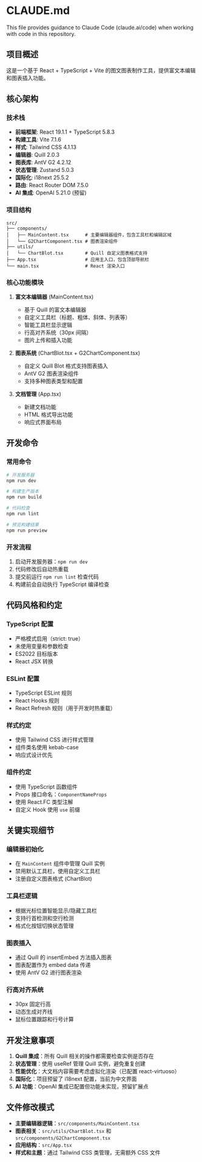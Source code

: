 # CLAUDE.md

This file provides guidance to Claude Code (claude.ai/code) when working with code in this repository.

## 项目概述

这是一个基于 React + TypeScript + Vite 的图文图表制作工具，提供富文本编辑和图表插入功能。

## 核心架构

### 技术栈
- **前端框架**: React 19.1.1 + TypeScript 5.8.3
- **构建工具**: Vite 7.1.6
- **样式**: Tailwind CSS 4.1.13
- **编辑器**: Quill 2.0.3
- **图表库**: AntV G2 4.2.12
- **状态管理**: Zustand 5.0.3
- **国际化**: i18next 25.5.2
- **路由**: React Router DOM 7.5.0
- **AI 集成**: OpenAI 5.21.0 (预留)

### 项目结构
```
src/
├── components/
│   ├── MainContent.tsx      # 主要编辑器组件，包含工具栏和编辑区域
│   └── G2ChartComponent.tsx # 图表渲染组件
├── utils/
│   └── ChartBlot.tsx        # Quill 自定义图表格式支持
├── App.tsx                  # 应用主入口，包含顶部导航栏
└── main.tsx                 # React 渲染入口
```

### 核心功能模块

1. **富文本编辑器** (MainContent.tsx)
   - 基于 Quill 的富文本编辑器
   - 自定义工具栏（标题、粗体、斜体、列表等）
   - 智能工具栏显示逻辑
   - 行高对齐系统（30px 间隔）
   - 图片上传和插入功能

2. **图表系统** (ChartBlot.tsx + G2ChartComponent.tsx)
   - 自定义 Quill Blot 格式支持图表插入
   - AntV G2 图表渲染组件
   - 支持多种图表类型和配置

3. **文档管理** (App.tsx)
   - 新建文档功能
   - HTML 格式导出功能
   - 响应式界面布局

## 开发命令

### 常用命令
```bash
# 开发服务器
npm run dev

# 构建生产版本
npm run build

# 代码检查
npm run lint

# 预览构建结果
npm run preview
```

### 开发流程
1. 启动开发服务器：`npm run dev`
2. 代码修改后自动热重载
3. 提交前运行 `npm run lint` 检查代码
4. 构建前会自动执行 TypeScript 编译检查

## 代码风格和约定

### TypeScript 配置
- 严格模式启用（strict: true）
- 未使用变量和参数检查
- ES2022 目标版本
- React JSX 转换

### ESLint 配置
- TypeScript ESLint 规则
- React Hooks 规则
- React Refresh 规则（用于开发时热重载）

### 样式约定
- 使用 Tailwind CSS 进行样式管理
- 组件类名使用 kebab-case
- 响应式设计优先

### 组件约定
- 使用 TypeScript 函数组件
- Props 接口命名：`ComponentNameProps`
- 使用 React.FC 类型注解
- 自定义 Hook 使用 `use` 前缀

## 关键实现细节

### 编辑器初始化
- 在 `MainContent` 组件中管理 Quill 实例
- 禁用默认工具栏，使用自定义工具栏
- 注册自定义图表格式 (ChartBlot)

### 工具栏逻辑
- 根据光标位置智能显示/隐藏工具栏
- 支持行首检测和空行检测
- 格式化按钮切换状态管理

### 图表插入
- 通过 Quill 的 insertEmbed 方法插入图表
- 图表配置作为 embed data 传递
- 使用 AntV G2 进行图表渲染

### 行高对齐系统
- 30px 固定行高
- 动态生成对齐线
- 鼠标位置跟踪和行号计算

## 开发注意事项

1. **Quill 集成**：所有 Quill 相关的操作都需要检查实例是否存在
2. **状态管理**：使用 useRef 管理 Quill 实例，避免重复创建
3. **性能优化**：大文档内容需要考虑虚拟化渲染（已配置 react-virtuoso）
4. **国际化**：项目预留了 i18next 配置，当前为中文界面
5. **AI 功能**：OpenAI 集成已配置但功能未实现，预留扩展点

## 文件修改模式

- **主要编辑器逻辑**：`src/components/MainContent.tsx`
- **图表相关**：`src/utils/ChartBlot.tsx` 和 `src/components/G2ChartComponent.tsx`
- **应用结构**：`src/App.tsx`
- **样式和主题**：通过 Tailwind CSS 类管理，无需额外 CSS 文件